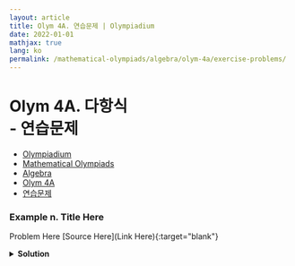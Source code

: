 ```yaml
---
layout: article
title: Olym 4A. 연습문제 | Olympiadium
date: 2022-01-01
mathjax: true
lang: ko
permalink: /mathematical-olympiads/algebra/olym-4a/exercise-problems/
---
```

# Olym 4A. 다항식 <br> <ssup> - 연습문제</ssup>

<ul class="breadcrumb">
	<li><a href="{{ site.url }}">Olympiadium</a></li> 
	<li><a href="{{ site.url }}mathematical-olympiads/">Mathematical Olympiads</a></li> 
	<li><a href="{{ site.url }}mathematical-olympiads/algebra/">Algebra</a></li> 
	<li><a href="{{ site.url }}mathematical-olympiads/algebra/olym-4a/">Olym 4A</a></li> 
	<li><a href="{{ site.url }}mathematical-olympiads/algebra/olym-4a/exercise-problems/">연습문제</a></li>
</ul>

### Example n. Title Here
<skyblueboard> Problem Here </skyblueboard>
[Source Here](Link Here){:target="blank"}
<pinkborder><details>
<summary><b>Solution</b></summary>
Solution Here. 
</details></pinkborder>



